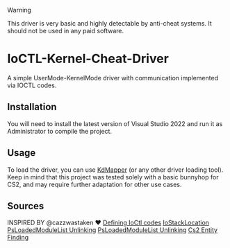 > [!WARNING]
> This driver is very basic and highly detectable by anti-cheat systems. It should not be used in any paid software.

# IoCTL-Kernel-Cheat-Driver

A simple UserMode-KernelMode driver with communication implemented via IOCTL codes.

## Installation
You will need to install the latest version of Visual Studio 2022 and run it as Administrator to compile the project.

## Usage

To load the driver, you can use [KdMapper](https://github.com/TheCruZ/kdmapper) (or any other driver loading tool). Keep in mind that this project was tested solely with a basic bunnyhop for CS2, and may require further adaptation for other use cases.

## Sources

INSPIRED BY @cazzwastaken ❤️
[Defining IoCtl codes](https://learn.microsoft.com/en-us/windows-hardware/drivers/kernel/defining-i-o-control-codes)
[IoStackLocation](https://learn.microsoft.com/en-us/windows-hardware/drivers/ddi/wdm/ns-wdm-_io_stack_location)
[PsLoadedModuleList Unlinking](https://gist.github.com/muturikaranja/b7d4b59c72611e76aed94b2f0bf33aa2)
[PsLoadedModuleList Unlinking](https://github.com/DErDYAST1R/PsLoadedModuleList-Dkom-Unlinking)
[Cs2 Entity Finding](https://github.com/roflmuffin/CounterStrikeSharp/blob/main/managed/CounterStrikeSharp.API/Modules/Entities/EntitySystem.cs)
